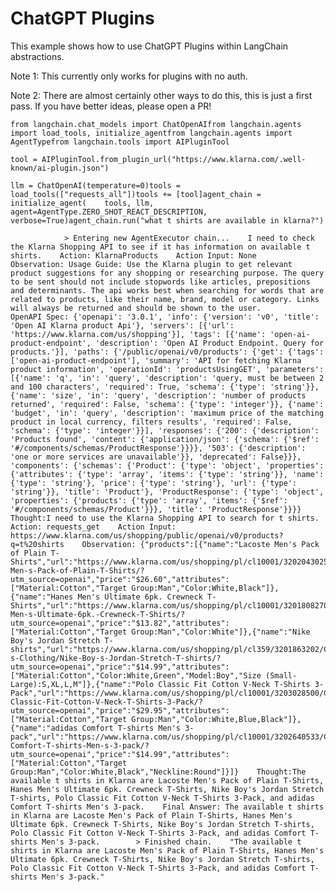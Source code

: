 ChatGPT Plugins
===============

This example shows how to use ChatGPT Plugins within LangChain abstractions.

Note 1: This currently only works for plugins with no auth.

Note 2: There are almost certainly other ways to do this, this is just a first pass. If you have better ideas, please open a PR!

    from langchain.chat_models import ChatOpenAIfrom langchain.agents import load_tools, initialize_agentfrom langchain.agents import AgentTypefrom langchain.tools import AIPluginTool

    tool = AIPluginTool.from_plugin_url("https://www.klarna.com/.well-known/ai-plugin.json")

    llm = ChatOpenAI(temperature=0)tools = load_tools(["requests_all"])tools += [tool]agent_chain = initialize_agent(    tools, llm, agent=AgentType.ZERO_SHOT_REACT_DESCRIPTION, verbose=True)agent_chain.run("what t shirts are available in klarna?")

                > Entering new AgentExecutor chain...    I need to check the Klarna Shopping API to see if it has information on available t shirts.    Action: KlarnaProducts    Action Input: None    Observation: Usage Guide: Use the Klarna plugin to get relevant product suggestions for any shopping or researching purpose. The query to be sent should not include stopwords like articles, prepositions and determinants. The api works best when searching for words that are related to products, like their name, brand, model or category. Links will always be returned and should be shown to the user.        OpenAPI Spec: {'openapi': '3.0.1', 'info': {'version': 'v0', 'title': 'Open AI Klarna product Api'}, 'servers': [{'url': 'https://www.klarna.com/us/shopping'}], 'tags': [{'name': 'open-ai-product-endpoint', 'description': 'Open AI Product Endpoint. Query for products.'}], 'paths': {'/public/openai/v0/products': {'get': {'tags': ['open-ai-product-endpoint'], 'summary': 'API for fetching Klarna product information', 'operationId': 'productsUsingGET', 'parameters': [{'name': 'q', 'in': 'query', 'description': 'query, must be between 2 and 100 characters', 'required': True, 'schema': {'type': 'string'}}, {'name': 'size', 'in': 'query', 'description': 'number of products returned', 'required': False, 'schema': {'type': 'integer'}}, {'name': 'budget', 'in': 'query', 'description': 'maximum price of the matching product in local currency, filters results', 'required': False, 'schema': {'type': 'integer'}}], 'responses': {'200': {'description': 'Products found', 'content': {'application/json': {'schema': {'$ref': '#/components/schemas/ProductResponse'}}}}, '503': {'description': 'one or more services are unavailable'}}, 'deprecated': False}}}, 'components': {'schemas': {'Product': {'type': 'object', 'properties': {'attributes': {'type': 'array', 'items': {'type': 'string'}}, 'name': {'type': 'string'}, 'price': {'type': 'string'}, 'url': {'type': 'string'}}, 'title': 'Product'}, 'ProductResponse': {'type': 'object', 'properties': {'products': {'type': 'array', 'items': {'$ref': '#/components/schemas/Product'}}}, 'title': 'ProductResponse'}}}}    Thought:I need to use the Klarna Shopping API to search for t shirts.    Action: requests_get    Action Input: https://www.klarna.com/us/shopping/public/openai/v0/products?q=t%20shirts    Observation: {"products":[{"name":"Lacoste Men's Pack of Plain T-Shirts","url":"https://www.klarna.com/us/shopping/pl/cl10001/3202043025/Clothing/Lacoste-Men-s-Pack-of-Plain-T-Shirts/?utm_source=openai","price":"$26.60","attributes":["Material:Cotton","Target Group:Man","Color:White,Black"]},{"name":"Hanes Men's Ultimate 6pk. Crewneck T-Shirts","url":"https://www.klarna.com/us/shopping/pl/cl10001/3201808270/Clothing/Hanes-Men-s-Ultimate-6pk.-Crewneck-T-Shirts/?utm_source=openai","price":"$13.82","attributes":["Material:Cotton","Target Group:Man","Color:White"]},{"name":"Nike Boy's Jordan Stretch T-shirts","url":"https://www.klarna.com/us/shopping/pl/cl359/3201863202/Children-s-Clothing/Nike-Boy-s-Jordan-Stretch-T-shirts/?utm_source=openai","price":"$14.99","attributes":["Material:Cotton","Color:White,Green","Model:Boy","Size (Small-Large):S,XL,L,M"]},{"name":"Polo Classic Fit Cotton V-Neck T-Shirts 3-Pack","url":"https://www.klarna.com/us/shopping/pl/cl10001/3203028500/Clothing/Polo-Classic-Fit-Cotton-V-Neck-T-Shirts-3-Pack/?utm_source=openai","price":"$29.95","attributes":["Material:Cotton","Target Group:Man","Color:White,Blue,Black"]},{"name":"adidas Comfort T-shirts Men's 3-pack","url":"https://www.klarna.com/us/shopping/pl/cl10001/3202640533/Clothing/adidas-Comfort-T-shirts-Men-s-3-pack/?utm_source=openai","price":"$14.99","attributes":["Material:Cotton","Target Group:Man","Color:White,Black","Neckline:Round"]}]}    Thought:The available t shirts in Klarna are Lacoste Men's Pack of Plain T-Shirts, Hanes Men's Ultimate 6pk. Crewneck T-Shirts, Nike Boy's Jordan Stretch T-shirts, Polo Classic Fit Cotton V-Neck T-Shirts 3-Pack, and adidas Comfort T-shirts Men's 3-pack.    Final Answer: The available t shirts in Klarna are Lacoste Men's Pack of Plain T-Shirts, Hanes Men's Ultimate 6pk. Crewneck T-Shirts, Nike Boy's Jordan Stretch T-shirts, Polo Classic Fit Cotton V-Neck T-Shirts 3-Pack, and adidas Comfort T-shirts Men's 3-pack.        > Finished chain.    "The available t shirts in Klarna are Lacoste Men's Pack of Plain T-Shirts, Hanes Men's Ultimate 6pk. Crewneck T-Shirts, Nike Boy's Jordan Stretch T-shirts, Polo Classic Fit Cotton V-Neck T-Shirts 3-Pack, and adidas Comfort T-shirts Men's 3-pack."